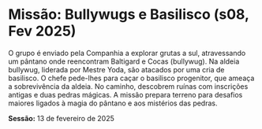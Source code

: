 # Missão: Bullywugs e Basilisco (s08, Fev 2025)

O grupo é enviado pela Companhia a explorar grutas a sul, atravessando um pântano onde reencontram Baltigard e Cocas (bullywug). Na aldeia bullywug, liderada por Mestre Yoda, são atacados por uma cria de basilisco. O chefe pede-lhes para caçar o basilisco progenitor, que ameaça a sobrevivência da aldeia. No caminho, descobrem ruínas com inscrições antigas e duas pedras mágicas. A missão prepara terreno para desafios maiores ligados à magia do pântano e aos mistérios das pedras.

**Sessão:** 13 de fevereiro de 2025
